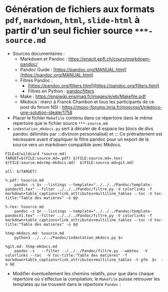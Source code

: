 # Génération de fichiers aux formats `pdf`, `markdown`, `html`, `slide-html` à partir d'un seul fichier source `***-source.md` 

* Sources documentaires : 
  * Markdown et Pandoc : <https://enacit.epfl.ch/cours/markdown-pandoc/>
  * Pandoc Guide : [https://pandoc.org/MANUAL.html](https://pandoc.org/MANUAL.html)
  * Filtres Pandoc : 
    * [https://pandoc.org/filters.html](https://pandoc.org/filters.html)
    * Filtres en Python : [pandocfilters](https://github.com/jgm/pandocfilters)
  * Make : <https://ensiwiki.ensimag.fr/images/e/eb/Makefile.pdf>
  * Mkdocs : merci à Franck Chambon et tous les participants de ce post du forum NSI : <https://mooc-forums.inria.fr/moocnsi/t/mkdocs-une-solution-ideale/1758>
* Placer le fichier `Makefile` contenu dans ce répertoire dans le même répertoire que le fichier source  `***-source.md`
* `indentation_mkdocs.py` sert à décaler de 4 espace les blocs de divs pandoc délimités par :::div(nom personnalisé) et ::: 
Ce prétraitement est nécessaire avant d'appliquer le filtre pandoc pour un export de la source vers un markdown compatible avec Mkdocs.

~~~
FILE=$(wildcard *source.md)
TARGET=$(FILE:source.md=.pdf) $(FILE:source.md=.tex) $(FILE:source.md=tmp-mkdocs.md)  $(FILE:source.md=git.md)

all: $(TARGET)

%.pdf: %source.md
	pandoc -s $< --listings --template="../../../Pandoc/template-pandocV1.tex" --filter ../../../Pandoc/filtre.py -V colorlinks -f markdown+table_captions+link_attributes+multiline_tables --toc -V toc-title:"Table des matières" -o $@
	
%.tex: %source.md
	pandoc -s $< --listings --template="../../../Pandoc/template-pandocV1.tex" --filter ../../../Pandoc/filtre.py -V colorlinks -f markdown+table_captions+link_attributes+multiline_tables --toc -V toc-title:"Table des matières" -o $@

%tmp-mkdocs.md: %source.md
	python3 ../../../Pandoc/indentation_mkdocs.py $<

%git.md: %tmp-mkdocs.md
	pandoc -s   --filter ../../../Pandoc/filtre.py --webtex  -V colorlinks --toc  -V toc-title:"Table des matières" -f markdown+table_captions+link_attributes+multiline_tables -t gfm  $<  -o $@
~~~

* Modifier éventuellement les chemins relatifs, pour que dans chaque répertoire où s'effectue la compilation, le `Makefile` puisse retrouver les templates qu ise trouvent dans le répertoire `Pandoc` :
 
~~~
